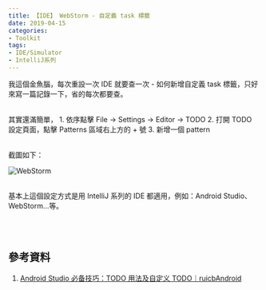 ```yaml
---
title: 【IDE】 WebStorm - 自定義 task 標籤
date: 2019-04-15
categories:
- Toolkit
tags:
- IDE/Simulator
- IntelliJ系列
--- 
```


我這個金魚腦，每次重設一次 IDE 就要查一次 - <span class='label'>如何新增自定義 task 標籤</span>，只好來寫一篇記錄一下，省的每次都要查。


<!--more-->
<br> 
其實還滿簡單，
1. 依序點擊 File -> Settings -> Editor -> TODO 
2. 打開 TODO 設定頁面，點擊 Patterns 區域右上方的 + 號
3. 新增一個 pattern

<br>截圖如下：

![WebStorm](https://i.imgur.com/c3x90TW.png)

<br> 基本上這個設定方式是用 IntelliJ 系列的 IDE 都適用，例如：Android Studio、WebStorm...等。

<br><br> 

## 參考資料 
1. [Android Studio 必备技巧：TODO 用法及自定义 TODO｜ruicbAndroid](https://blog.csdn.net/My_TrueLove/article/details/72857949)